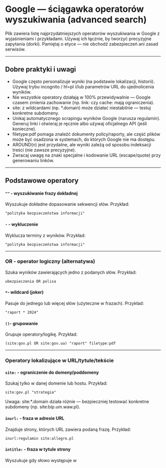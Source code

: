 # Google — ściągawka operatorów wyszukiwania (advanced search)
Plik zawiera listę najprzydatniejszych operatorów wyszukiwania w Google z wyjaśnieniami i przykładami. Używaj ich łącznie, by tworzyć precyzyjne zapytania (dorki). Pamiętaj o etyce — nie obchodź zabezpieczeń ani zasad serwisów.

---
## Dobre praktyki i uwagi
- Google często personalizuje wyniki (na podstawie lokalizacji, historii). Używaj trybu incognito / hl=pl i/lub parametrów URL do ujednolicenia wyników.
- Nie wszystkie operatory działają w 100% przewidywalnie — Google czasem zmienia zachowanie (np. link: czy cache: mają ograniczenia).
- site: z wildcardami (np. *.domain) może działać niestabilnie — testuj konkretne subdomeny.
- Unikaj automatycznego scrapingu wyników Google (narusza regulamin). Generuj linki i otwieraj je ręcznie albo używaj oficjalnego API (jeśli konieczne).
- filetype:pdf pomaga znaleźć dokumenty policy/raporty, ale część plików może być osadzona w systemach, do których Google nie ma dostępu.
- AROUND(n) jest przydatne, ale wyniki zależą od sposobu indeksacji treści (nie zawsze precyzyjne).
- Zwracaj uwagę na znaki specjalne i kodowanie URL (escape/quote) przy generowaniu linków.
---

## Podstawowe operatory

#### `""` - wyszukiwanie frazy dokładnej
Wyszukuje dokładne dopasowanie sekwencji słów.
Przykład:
```text
"polityka bezpieczeństwa informacji"
```
#### `-` - wykluczenie
Wyklucza terminy z wyników.
Przykład:
```text
"polityka bezpieczeństwa informacji"
```
---

### OR - operator logiczny (alternatywa)
Szuka wyników zawierających jedno z podanych słów.
Przykład:
```text
ubezpieczenia OR polisа
```
#### `*`- wildcard (joker)
Pasuje do jednego lub więcej słów (użyteczne w frazach).
Przykład:
```text
"raport * 2024"
```
#### `()`- grupowanie
Grupuje operatory/logikę.
Przykład:
```text
(site:gov.pl OR site:gov.ua) "raport" filetype:pdf
```
---

### Operatory lokalizujące w URL/tytule/tekście
#### `site:` - ograniczenie do domeny/poddomeny
Szukaj tylko w danej domenie lub hostu.
Przykład:
```text
site:gov.pl "strategia"
```
Uwaga: site:*.domain działa różnie — bezpieczniej testować konkretne subdomeny (np. site:bip.um.waw.pl).
#### `inurl:` - fraza w adresie URL
Znajduje strony, których URL zawiera podaną frazę.
Przykład:
```text
inurl:regulamin site:allegro.pl
```
#### `intitle:` - fraza w tytule strony
Wyszukuje gdy słowo występuje w <title>.
Przykład:
```text
intitle:"BIP" site:*.pl
```
#### `allintitle:` - wszystkie słowa muszą wystąpić w tytule
Przykład:
```text
allintitle: raport roczny 2024 site:gov.pl
```
#### `intext:` - słowo w treści strony
Przykład:
```text
intext:"incydent bezpieczeństwa" site:gov.pl
```
#### `allintext:` - wszystkie podane słowa w treści
Przykład:
```text
allintext: "backup" "procedura" "przywracanie"
```
#### `inanchor:` - tekst anchorów linków (mniej używane)
Przykład:
```text
inanchor:"więcej informacji" site:example.com
```
---

### Operatory plikowe i formaty
#### `filetype: / ext:` - typ pliku
Szukaj tylko określonego typu pliku (np. pdf, xlsx, docx).
Przykład:
```text
site:um.warszawa.pl filetype:pdf "rejestr umów"
```
ext: jest równoważny filetype: (czasem użyteczny w narzędziach).
---
### Zakresy, numery i daty
#### `..` - zakres liczb (numrange)
Przykład:
```text
"raport" 2018..2024 site:gov.pl
```
Użyteczne do lat, cen itp.
#### `AROUND(n)` - bliskość słów
Znajduje strony, gdzie dwa wyrażenia występują w odległości n słów.
Przykład:
```text
"incident response" AROUND(5) "policy"
```
---

### Specjalne / pomocnicze
#### `cache:` - zobacz kopię Google (może być ograniczone)
Przykład:
```text
cache:example.com
```
#### `related:` - strony podobne do podanego URL
Przykład:
```text
related:gov.pl
```
#### `link:` - strony linkujące do danego URL (często ograniczone / niestabilne)
Przykład:
```text
link:domena.pl
```
#### `source:` - w wyszukiwarce News (ograniczone do news.google.com)
Przykład:
```text
source:Poland "inflacja"
```
---

### Parametry URL (filtry, UI)
Możesz modyfikować linki Google bezpośrednio parametrami URL:
- tbs=qdr:h|d|w|m|y — filtr czasu (hour, day, week, month, year).
Przykład: tbs=qdr:y — ostatni rok.
- num= — liczba wyników na stronę (10..100).
Przykład: num=50.
- hl= — język interfejsu (hl=pl).
- as_qdr= — czas w niektórych kombinacjach (rzadziej używane).

Przykładowy kompletny URL:

`https://www.google.com/search?q=site:gov.pl+filetype:pdf+%22raport%22&tbs=qdr:y&num=50&hl=pl`
